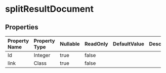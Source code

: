 # **splitResultDocument**

 

## **Properties**

| Property Name | Property Type | Nullable |  ReadOnly | DefaultValue | Description | 
| :- | :- | :- |:- |  :- | :- |
|Id|Integer|true|false |  ||
|link|Class|true|false |  ||

